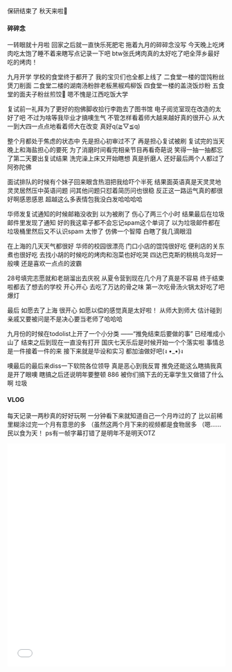 保研结束了
秋天来啦🍂
<!--more-->
#### 碎碎念
一转眼就十月啦
回家之后就一直快乐死肥宅
拖着九月的碎碎念没写
今天晚上吃烤肉吃太饱了睡不着来瞎写点记录一下吧
btw张氏烤肉真的太好吃了吧全萍乡最好吃的烤肉！

九月开学
学校的食堂终于都开了
我的宝贝们也全都上线了
二食堂一楼的馄饨粉丝煲刀削面
二食堂二楼的湖南汤粉胖老板黑椒鸡柳饭
四食堂一楼的盖浇饭炒粉
五食堂的面夫子粉丝煎饺🥟
嗯不愧是江西吃饭大学

复试前一礼拜为了更好的抱佛脚收拾行李跑去了图书馆
电子阅览室现在改造的太好了吧
不过为啥等我毕业才搞噢生气
不管怎样看着师大越来越好真的很开心
从大一到大四一点点地看着师大在改变
真好q(≧▽≦q)

整个月都处于焦虑的状态中
先是担心初审过不了
再是担心复试被刷
复试完的当天晚上和海盐担心的要死
为了消磨时间看完相亲节目再看奇葩说
笑得一抽一抽都忘了第二天要出复试结果
洗完澡上床又开始瞎想
真是折磨人
还好最后两个人都过了阿弥陀佛

面试排队的时候有个妹子回来眼含热泪把我给吓个半死
结果面英语真是天灵灵地灵灵居然压中英语问题
问其他问题只怼着简历问也很稳
反正这一路运气真的都很好啊感恩感恩
超越这么多表情包我没白发哈哈哈哈

华师发复试通知的时候邮箱没收到
以为被刷了 伤心了两三个小时
结果最后在垃圾邮件里发现了通知
好的我这辈子都不会忘记spam这个单词了
以为垃圾邮件都在垃圾桶里然后又不认识spam
太惨了 仿佛一个智障 白瞎了我几滴眼泪

在上海的几天天气都很好
华师的校园很漂亮
门口小店的馄饨很好吃
便利店的关东煮也很好吃
去找小胡的时候吃的烤肉和泡菜也好吃哭
四达巴克斯的桃桃乌龙好一般噢
还是喜欢一点点的波霸

28号填完志愿就和老胡溜出去庆祝
从夏令营到现在几个月了真是不容易
终于结束啦都去了想去的学校
开心开心
去吃了万达的骨之味
第一次吃骨汤火锅太好吃了吧爆灯

最后
如愿去了上海
很开心
如愿以偿的感觉真是太好啦！
从师大到师大
估计碰到亲戚又要被问是不是决心要当老师了哈哈哈

九月份的时候在todolist上开了一个小分类
——“推免结束后要做的事”
已经堆成小山了
结束之后到现在一直没有打开
国庆七天乐后是时候开始一个个落实啦
事情总是一件接着一件的来
接下来就是毕设和实习
都加油做好吧(ง •_•)ง

噢最后的最后来diss一下软院各位领导
真是恶心到我反胃
推免还能这么瞎搞我真是开了眼噢
瞎搞之后还说明年要整顿
886
被你们搞下去的无辜学生又做错了什么啊
垃圾

#### VLOG

每天记录一两秒真的好好玩啊
一分钟看下来就知道自己一个月咋过的了
比以前稀里糊涂过完一个月有意思的多
（虽然这两个月下来的视频都是食物居多
（嗯……民以食为天！
ps有一帧字幕打错了是明年不是明天OTZ

<iframe src="//player.bilibili.com/player.html?aid=35639728&cid=62505407&page=1" scrolling="no" border="0" frameborder="no" framespacing="0" allowfullscreen="true" width="100%" height="515"> </iframe>